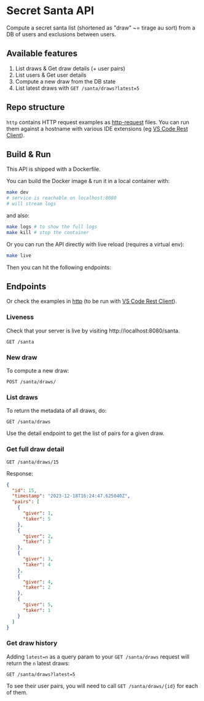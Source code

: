 # Secret Santa API

Compute a secret santa list (shortened as "draw" ~= tirage au sort) from a DB of users and exclusions between users.

## Available features

1. List draws & Get draw details (+ user pairs)
2. List users & Get user details
3. Compute a new draw from the DB state
4. List latest draws with `GET /santa/draws?latest=5`

## Repo structure

`http` contains HTTP request examples as [http-request](https://www.jetbrains.com/help/idea/exploring-http-syntax.html) files. You can run them against a hostname with various IDE extensions (eg [VS Code Rest Client](https://marketplace.visualstudio.com/items?itemName=humao.rest-client)).

## Build & Run

This API is shipped with a Dockerfile.

You can build the Docker image & run it in a local container with:

```sh
make dev
# service is reachable on localhost:8080
# will stream logs
```

and also:

```sh
make logs # to show the full logs
make kill # stop the container
```

Or you can run the API directly with live reload (requires a virtual env):

```sh
make live
```

Then you can hit the following endpoints:

## Endpoints

Or check the examples in [http](http) (to be run with [VS Code Rest Client](https://marketplace.visualstudio.com/items?itemName=humao.rest-client)).

### Liveness

Check that your server is live by visiting http://localhost:8080/santa.

```http
GET /santa
```

### New draw

To compute a new draw:

```http
POST /santa/draws/
```

### List draws

To return the metadata of all draws, do:

```http
GET /santa/draws
```

Use the detail endpoint to get the list of pairs for a given draw.

### Get full draw detail

```http
GET /santa/draws/15
```
Response:
```json
{
  "id": 15,
  "timestamp": "2023-12-18T16:24:47.625040Z",
  "pairs": [
    {
      "giver": 1,
      "taker": 5
    },
    {
      "giver": 2,
      "taker": 3
    },
    {
      "giver": 3,
      "taker": 4
    },
    {
      "giver": 4,
      "taker": 2
    },
    {
      "giver": 5,
      "taker": 1
    }
  ]
}
```

### Get draw history

Adding `latest=n` as a query param to your `GET /santa/draws` request will return the `n` latest draws:

```http
GET /santa/draws?latest=5
```

To see their user pairs, you will need to call `GET /santa/draws/{id}` for each of them.